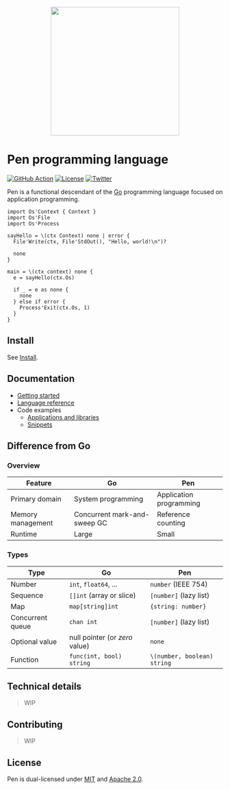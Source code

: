 <p align="center"><img width="300px" src="https://pen-lang.org/favicon.svg" /></p>

# Pen programming language

[![GitHub Action](https://img.shields.io/github/workflow/status/pen-lang/pen/test?style=flat-square)](https://github.com/pen-lang/pen/actions)
[![License](https://img.shields.io/badge/license-MIT%20%2B%20Apache%202.0-yellow?style=flat-square)](https://github.com/pen-lang/pen#license)
[![Twitter](https://img.shields.io/badge/twitter-%40pen__language-blue?style=flat-square)](https://twitter.com/pen_language)

Pen is a functional descendant of the [Go][go] programming language focused on application programming.

```pen
import Os'Context { Context }
import Os'File
import Os'Process

sayHello = \(ctx Context) none | error {
  File'Write(ctx, File'StdOut(), "Hello, world!\n")?

  none
}

main = \(ctx context) none {
  e = sayHello(ctx.Os)

  if _ = e as none {
    none
  } else if error {
    Process'Exit(ctx.Os, 1)
  }
}
```

## Install

See [Install](https://pen-lang.org/introduction/install.html).

## Documentation

- [Getting started](https://pen-lang.org/introduction/getting-started.html)
- [Language reference][syntax]
- Code examples
  - [Applications and libraries](https://github.com/pen-lang/pen/tree/main/examples)
  - [Snippets](https://pen-lang.org/examples)

## Difference from Go

### Overview

| Feature           | Go                           | Pen                     |
| ----------------- | ---------------------------- | ----------------------- |
| Primary domain    | System programming           | Application programming |
| Memory management | Concurrent mark-and-sweep GC | Reference counting      |
| Runtime           | Large                        | Small                   |

### Types

| Type             | Go                             | Pen                         |
| ---------------- | ------------------------------ | --------------------------- |
| Number           | `int`, `float64`, ...          | `number` (IEEE 754)         |
| Sequence         | `[]int` (array or slice)       | `[number]` (lazy list)      |
| Map              | `map[string]int`               | `{string: number}`          |
| Concurrent queue | `chan int`                     | `[number]` (lazy list)      |
| Optional value   | null pointer (or _zero_ value) | `none`                      |
| Function         | `func(int, bool) string`       | `\(number, boolean) string` |

## Technical details

> WIP

## Contributing

> WIP

## License

Pen is dual-licensed under [MIT](LICENSE-MIT) and [Apache 2.0](LICENSE-APACHE).

[go]: https://go.dev/
[syntax]: https://pen-lang.org/references/language/syntax.html
